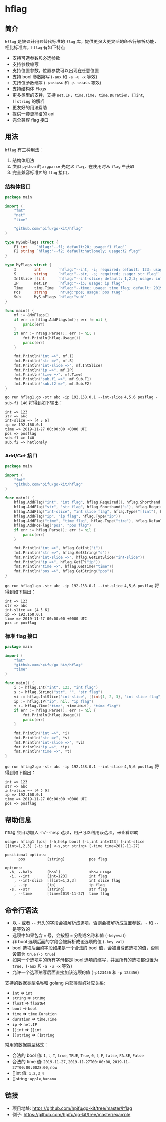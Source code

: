 # hflag

## 简介

`hflag` 是被设计用来替代标准的 `flag` 库，提供更强大更灵活的命令行解析功能，相比标准库，`hflag` 有如下特点

- 支持可选参数和必选参数
- 支持参数缩写
- 支持位置参数，位置参数可以出现在任意位置
- 支持 bool 参数简写 (`-aux` 和 `-a -u -x` 等效)
- 支持值参数缩写 (`-p123456` 和 `-p 123456` 等效)
- 支持结构体 Flags
- 更多类型的支持，支持 `net.IP`，`time.Time`，`time.Duration`，`[]int`, `[]string` 的解析
- 更友好的用法帮助
- 提供一套更简洁的 api
- 完全兼容 flag 接口

## 用法

`hflag` 有三种用法：

1. 结构体用法
2. 类似 `python` 的 `argparse` 先定义 `flag`，在使用时从 `flag` 中获取
3. 完全兼容标准库的 `flag` 接口，

### 结构体接口

``` go
package main

import (
	"fmt"
	"net"
	"time"

	"github.com/hpifu/go-kit/hflag"
)

type MySubFlags struct {
	F1 int    `hflag:"--f1; default:20; usage:f1 flag"`
	F2 string `hflag:"--f2; default:hatlonely; usage:f2 flag"`
}

type MyFlags struct {
	I        int        `hflag:"--int, -i; required; default: 123; usage: int flag"`
	S        string     `hflag:"--str, -s; required; usage: str flag"`
	IntSlice []int      `hflag:"--int-slice; default: 1,2,3; usage: int slice flag"`
	IP       net.IP     `hflag:"--ip; usage: ip flag"`
	Time     time.Time  `hflag:"--time; usage: time flag; default: 2019-11-27"`
	Pos      string     `hflag:"pos; usage: pos flag"`
	Sub      MySubFlags `hflag:"sub"`
}

func main() {
	mf := &MyFlags{}
	if err := hflag.AddFlags(mf); err != nil {
		panic(err)
	}
	if err := hflag.Parse(); err != nil {
		fmt.Println(hflag.Usage())
		panic(err)
	}

	fmt.Println("int =>", mf.I)
	fmt.Println("str =>", mf.S)
	fmt.Println("int-slice =>", mf.IntSlice)
	fmt.Println("ip =>", mf.IP)
	fmt.Println("time =>", mf.Time)
	fmt.Println("sub.f1 =>", mf.Sub.F1)
	fmt.Println("sub.f2 =>", mf.Sub.F2)
}
```

`go run hflag1.go -str abc -ip 192.168.0.1 --int-slice 4,5,6 posflag -sub-f1 140` 将得到如下输出：

```
int => 123
str => abc
int-slice => [4 5 6]
ip => 192.168.0.1
time => 2019-11-27 00:00:00 +0000 UTC
pos => posflag
sub.f1 => 140
sub.f2 => hatlonely
```

### Add/Get 接口

``` go
package main

import (
	"fmt"
	"github.com/hpifu/go-kit/hflag"
)

func main() {
	hflag.AddFlag("int", "int flag", hflag.Required(), hflag.Shorthand("i"), hflag.Type("int"), hflag.DefaultValue("123"))
	hflag.AddFlag("str", "str flag", hflag.Shorthand("s"), hflag.Required())
	hflag.AddFlag("int-slice", "int slice flag", hflag.Type("[]int"), hflag.DefaultValue("1,2,3"))
	hflag.AddFlag("ip", "ip flag", hflag.Type("ip"))
	hflag.AddFlag("time", "time flag", hflag.Type("time"), hflag.DefaultValue("2019-11-27"))
	hflag.AddPosFlag("pos", "pos flag")
	if err := hflag.Parse(); err != nil {
		panic(err)
	}

	fmt.Println("int =>", hflag.GetInt("i"))
	fmt.Println("str =>", hflag.GetString("s"))
	fmt.Println("int-slice =>", hflag.GetIntSlice("int-slice"))
	fmt.Println("ip =>", hflag.GetIP("ip"))
	fmt.Println("time =>", hflag.GetTime("time"))
	fmt.Println("pos =>", hflag.GetString("pos"))
}
```

`go run hflag1.go -str abc -ip 192.168.0.1 --int-slice 4,5,6 posflag` 将得到如下输出：

```
int => 123
str => abc
int-slice => [4 5 6]
ip => 192.168.0.1
time => 2019-11-27 00:00:00 +0000 UTC
pos => posflag
```

### 标准 flag 接口

``` go
package main

import (
	"fmt"
	"github.com/hpifu/go-kit/hflag"
	"time"
)

func main() {
	i := hflag.Int("int", 123, "int flag")
	s := hflag.String("str", "", "str flag")
	vi := hflag.IntSlice("int-slice", []int{1, 2, 3}, "int slice flag")
	ip := hflag.IP("ip", nil, "ip flag")
	t := hflag.Time("time", time.Now(), "time flag")
	if err := hflag.Parse(); err != nil {
		fmt.Println(hflag.Usage())
		panic(err)
	}

	fmt.Println("int =>", *i)
	fmt.Println("str =>", *s)
	fmt.Println("int-slice =>", *vi)
	fmt.Println("ip =>", *ip)
	fmt.Println("time =>", *t)
}
```

`go run hflag2.go -str abc -ip 192.168.0.1 --int-slice 4,5,6 posflag` 将得到如下输出：

```
int => 123
str => abc
int-slice => [4 5 6]
ip => 192.168.0.1
time => 2019-11-27 00:00:00 +0000 UTC
pos => posflag
```

## 帮助信息

hflag 会自动加入 `-h/--help` 选项，用户可以利用该选项，来查看帮助

```
usage: hflag1 [pos] [-h,help bool] [-i,int int=123] [-int-slice []int=1,2,3] [-ip ip] <-s,str string> [-time time=2019-11-27]

positional options:
      pos          [string]           pos flag

options:
  -h, --help       [bool]             show usage
  -i, --int        [int=123]          int flag
    , --int-slice  [[]int=1,2,3]      int slice flag
    , --ip         [ip]               ip flag
  -s, --str        [string]           str flag
    , --time       [time=2019-11-27]  time flag
```

## 命令行语法

- 以 `-` 或者 `--` 开头的字段会被解析成选项，否则会被解析成位置参数，`-` 和 `--` 是等效的
- 选项中如果包含 `=` 号，会按照 `=` 分割成名称和值 (`-key=val`)
- 非 bool 选项后面的字段会被解析成该选项的值 (`-key val`)
- bool 选项后面的字段如果是一个合法的 bool 值，会被当成该选项的值，否则设置为 `true` (`-b true`)
- 如果一个选项中的所有字母都是 bool 选项的缩写，并且所有的选项都设置为 `true`，(`-aux` 和 `-a -u -x` 等效)
- 允许一个选项缩写后面直接加该选项的值 (`-p123456` 和 `-p 123456`)

支持的数据类型名称和 golang 内部类型的对应关系:

- `int` => `int`
- `string` => `string`
- `float` => `float64`
- `bool` => `bool`
- `time` => `time.Duration`
- `duration` => `time.Time`
- `ip` => `net.IP`
- `[]int` => `[]int`
- `[]string` => `[]string`

常用的数据类型格式：

- 合法的 bool 值: `1`, `t`, `T`, `true`, `TRUE`, `True`, `0`, `f`, `F`, `false`, `FALSE`, `False`
- 合法的 time 值: `2019-11-27`, `2019-11-27T00:00:00`, `2019-11-27T00:00:00Z8:00`, `now`
- []int 值: `1,2,3,4`
- []string: `apple,banana`

## 链接

- 项目地址: <https://github.com/hpifu/go-kit/tree/master/hflag>
- 例子: <https://github.com/hpifu/go-kit/tree/master/example>
